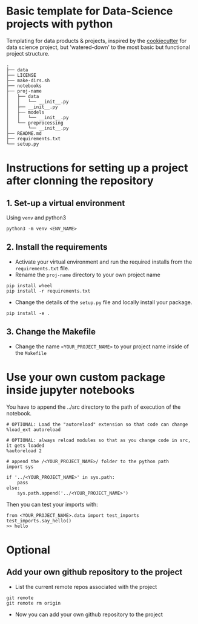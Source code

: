 Basic template for Data-Science projects with python
==============================
Templating for data products & projects, inspired by the [cookiecutter](https://drivendata.github.io/cookiecutter-data-science/) for data science project, but 'watered-down' to the most basic but functional project structure.
```
.
├── data
├── LICENSE
├── make-dirs.sh
├── notebooks
├── proj-name
│   ├── data
│   │   └── __init__.py
│   ├── __init__.py
│   ├── models
│   │   └── __init__.py
│   └── preprocessing
│       └── __init__.py
├── README.md
├── requirements.txt
└── setup.py
```

# Instructions for setting up a project after clonning the repository
## 1. Set-up a virtual environment
Using `venv` and python3
```
python3 -m venv <ENV_NAME> 
```

## 2. Install the requirements
* Activate your virtual environment and run the required installs from the `requirements.txt` file.
* Rename the `proj-name` directory to your own project name
```
pip install wheel
pip install -r requirements.txt
```
* Change the details of the `setup.py` file and locally install your package.
```
pip install -e .
```

## 3. Change the Makefile
* Change the name `<YOUR_PROJECT_NAME>` to your project name inside of the `Makefile`

# Use your own custom package inside jupyter notebooks
You have to append the ../src directory to the path of execution of the notebook.
```[python]
# OPTIONAL: Load the "autoreload" extension so that code can change
%load_ext autoreload

# OPTIONAL: always reload modules so that as you change code in src, it gets loaded
%autoreload 2

# append the /<YOUR_PROJECT_NAME>/ folder to the python path
import sys

if '../<YOUR_PROJECT_NAME>' in sys.path:
    pass
else:
    sys.path.append('../<YOUR_PROJECT_NAME>')
```
Then you can test your imports with:
```
from <YOUR_PROJECT_NAME>.data import test_imports
test_imports.say_hello()
>> hello
```

# Optional
## Add your own github repository to the project
* List the current remote repos associated with the project
```
git remote
git remote rm origin
```
* Now you can add your own github repository to the project

